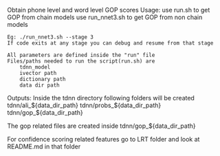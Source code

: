 Obtain phone level and word level GOP scores
Usage:
	use run.sh to get GOP from chain models
	use run_nnet3.sh to get GOP from non chain models
	
	Eg: ./run_nnet3.sh --stage 3
	If code exits at any stage you can debug and resume from that stage
	
	All parameters are defined inside the "run" file
	Files/paths needed to run the script(run.sh) are
		tdnn_model
		ivector path
		dictionary path
		data dir path

Outputs: 
Inside the tdnn directory following folders will be created
tdnn/ali_${data_dir_path}
tdnn/probs_${data_dir_path}
tdnn/gop_${data_dir_path}

The gop related files are created inside tdnn/gop_${data_dir_path} 

For confidence scoring related features go to LRT folder and look at README.md in that folder


